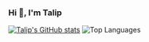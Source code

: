 ### Hi 👋, I'm Talip

[![Talip's GitHub stats](https://github-readme-stats.vercel.app/api?username=7alip&private=true&show_icons=true)](https://github.com/7alip/7alip)
![Top Languages](https://github-readme-stats.vercel.app/api/top-langs/?username=7alip&count_private=true&show_icons=true&hide_title=true&hide=html,sqlpl,shell)

